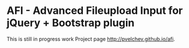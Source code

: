 # AFI - Advanced Fileupload Input  for jQuery + Bootstrap plugin


This is still in progress work
Project page http://pvelchev.github.io/afi. 
